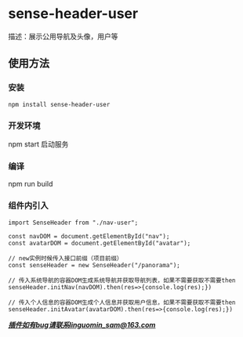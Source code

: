 # sense-header-user

描述：展示公用导航及头像，用户等

## 使用方法

### 安装

```install
npm install sense-header-user
```

### 开发环境

npm start
启动服务

### 编译

npm run build

### 组件内引入

```import
import SenseHeader from "./nav-user";

const navDOM = document.getElementById("nav");
const avatarDOM = document.getElementById("avatar");

// new实例时候传入接口前缀（项目前缀）
const senseHeader = new SenseHeader("/panorama");

// 传入系统导航的容器DOM生成系统导航并获取导航列表，如果不需要获取不需要then
senseHeader.initNav(navDOM).then(res=>{console.log(res);})

// 传入个人信息的容器DOM生成个人信息并获取用户信息，如果不需要获取不需要then
senseHeader.initAvatar(avatarDOM).then(res=>{console.log(res);})
```

***插件如有bug请联系linguomin_sam@163.com***
